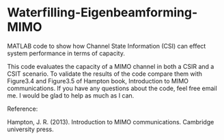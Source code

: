 # Waterfilling-Eigenbeamforming-MIMO
MATLAB code to show how Channel State Information (CSI) can effect system performance in terms of capacity.

This code evaluates the capacity of a MIMO channel in both a CSIR and a CSIT scenario. To validate the results of the code compare them with Figure3.4 and Figure3.5 of Hampton book, Introduction to MIMO communications.
If you have any questions about the code, feel free email me. I would be glad to help as much as I can.

Reference: 

Hampton, J. R. (2013). Introduction to MIMO communications. Cambridge university press.

